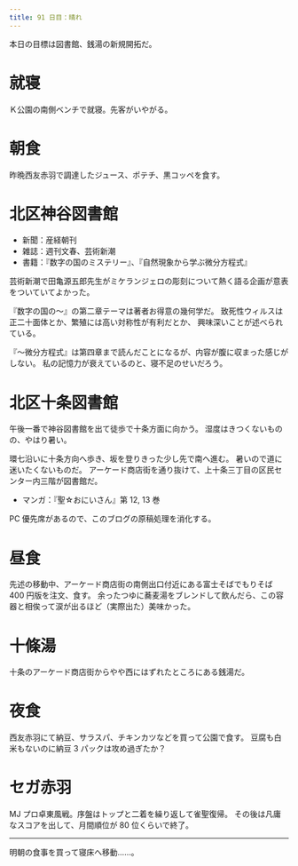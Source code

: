 ```yaml
---
title: 91 日目：晴れ
---
```


本日の目標は図書館、銭湯の新規開拓だ。

# 就寝

Ｋ公園の南側ベンチで就寝。先客がいやがる。

# 朝食

昨晩西友赤羽で調達したジュース、ポテチ、黒コッペを食す。

# 北区神谷図書館

* 新聞：産経朝刊
* 雑誌：週刊文春、芸術新潮
* 書籍：『数字の国のミステリー』、『自然現象から学ぶ微分方程式』

芸術新潮で田亀源五郎先生がミケランジェロの彫刻について熱く語る企画が意表をついていてよかった。

『数字の国の～』の第二章テーマは著者お得意の幾何学だ。
致死性ウィルスは正二十面体とか、繁殖には高い対称性が有利だとか、
興味深いことが述べられている。

『～微分方程式』は第四章まで読んだことになるが、内容が腹に収まった感じがしない。
私の記憶力が衰えているのと、寝不足のせいだろう。

# 北区十条図書館

午後一番で神谷図書館を出て徒歩で十条方面に向かう。
湿度はきつくないものの、やはり暑い。

環七沿いに十条方向へ歩き、坂を登りきった少し先で南へ進む。
暑いので道に迷いたくないものだ。
アーケード商店街を通り抜けて、上十条三丁目の区民センター内三階が図書館だ。

* マンガ：『聖☆おにいさん』第 12, 13 巻

PC 優先席があるので、このブログの原稿処理を消化する。

# 昼食

先述の移動中、アーケード商店街の南側出口付近にある富士そばでもりそば 400 円版を注文、食す。
余ったつゆに蕎麦湯をブレンドして飲んだら、この容器と相俟って涙が出るほど（実際出た）美味かった。

# 十條湯

十条のアーケード商店街からやや西にはずれたところにある銭湯だ。


# 夜食

西友赤羽にて納豆、サラスパ、チキンカツなどを買って公園で食す。
豆腐も白米もないのに納豆 3 パックは攻め過ぎたか？

# セガ赤羽

MJ プロ卓東風戦。序盤はトップと二着を繰り返して雀聖復帰。
その後は凡庸なスコアを出して、月間順位が 80 位くらいで終了。

----
明朝の食事を買って寝床へ移動……。
